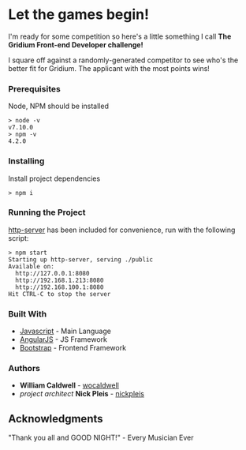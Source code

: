 # Let the games begin!
I'm ready for some competition so here's a little something I call **The Gridium Front-end Developer challenge!**

I square off against a randomly-generated competitor to see who's the better fit for Gridium. The applicant with the most points wins!

### Prerequisites

Node, NPM should be installed

```
> node -v
v7.10.0
> npm -v
4.2.0
```

### Installing

Install project dependencies

```
> npm i
```

### Running the Project

[http-server](https://www.npmjs.com/package/http-server) has been included for convenience, run with the following script:
```
> npm start
Starting up http-server, serving ./public
Available on:
  http://127.0.0.1:8080
  http://192.168.1.213:8080
  http://192.168.100.1:8080
Hit CTRL-C to stop the server
```

### Built With

* [Javascript](https://www.javascript.com/) - Main Language
* [AngularJS](https://angularjs.org/) - JS Framework
* [Bootstrap](https://maven.apache.org/) - Frontend Framework

### Authors

* **William Caldwell** - [wocaldwell](https://github.com/wocaldwell)
* *project architect* **Nick Pleis** - [nickpleis](https://github.com/nickpleis)


## Acknowledgments

"Thank you all and GOOD NIGHT!" - Every Musician Ever

